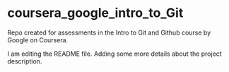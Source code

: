 # coursera_google_intro_to_Git
Repo created for assessments in the Intro to Git and Github course by Google on Coursera.

I am editing the README file. Adding some more details about the project description.
